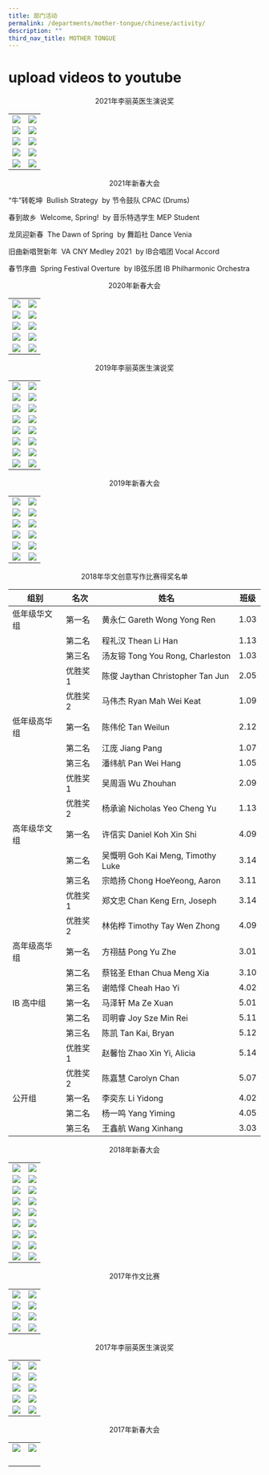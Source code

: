 ```yaml
---
title: 部门活动
permalink: /departments/mother-tongue/chinese/activity/
description: ""
third_nav_title: MOTHER TONGUE
---
```

# upload videos to youtube

<center>2021年李丽英医生演说奖</center>

|   |   |
|---|---|
|  ![](/images/Our%20Departments/Chinese/Activity/2021LLE1-300x200.jpg) |   ![](/images/Our%20Departments/Chinese/Activity/2021LLE2-300x200.jpg)  |
|   ![](/images/Our%20Departments/Chinese/Activity/2021LLE3-300x200.jpg)  |   ![](/images/Our%20Departments/Chinese/Activity/2021LLE4-300x200.jpg)  |
|    ![](/images/Our%20Departments/Chinese/Activity/2021LLE5-300x200.jpg) |   ![](/images/Our%20Departments/Chinese/Activity/2021LLE6-300x200.jpg)  |
|    ![](/images/Our%20Departments/Chinese/Activity/2021LLE7-300x200.jpg) |   ![](/images/Our%20Departments/Chinese/Activity/2021LLE-300x200.jpg)  |
|    ![](/images/Our%20Departments/Chinese/Activity/2021LLE9-300x200.jpg) |   ![](/images/Our%20Departments/Chinese/Activity/2021LLE10-300x200.jpg)  |

<center>2021年新春大会</center>


“牛”转乾坤  Bullish Strategy  by 节令鼓队 CPAC (Drums)

春到故乡  Welcome, Spring!  by 音乐特选学生 MEP Student



龙凤迎新春  The Dawn of Spring  by 舞蹈社 Dance Venia



旧曲新唱贺新年  VA CNY Medley 2021  by IB合唱团 Vocal Accord



春节序曲  Spring Festival Overture  by IB弦乐团 IB Philharmonic Orchestra


<center>2020年新春大会</center>

|   |   |
|---|---|
| ![](/images/Our%20Departments/Chinese/Activity/5-300x200.jpg)  |  ![](/images/Our%20Departments/Chinese/Activity/2-300x200.jpg)   |
| ![](/images/Our%20Departments/Chinese/Activity/3-300x200.jpg)  |  ![](/images/Our%20Departments/Chinese/Activity/1-300x200.jpg)   |
| ![](/images/Our%20Departments/Chinese/Activity/6-300x200.jpg)  |  ![](/images/Our%20Departments/Chinese/Activity/7-300x200.jpg)   |
| ![](/images/Our%20Departments/Chinese/Activity/8-300x214.jpg)  |  ![](/images/Our%20Departments/Chinese/Activity/9-300x200.jpg)   |
| ![](/images/Our%20Departments/Chinese/Activity/10-300x200.jpg)  |  ![](/images/Our%20Departments/Chinese/Activity/4-300x200.jpg)   |

<center>2019年李丽英医生演说奖</center>


|   |   |
|---|---|
| ![](/images/Our%20Departments/Chinese/Activity/2019-LLE-1-300x200.jpg)  | ![](/images/Our%20Departments/Chinese/Activity/2019-LLE-2-300x200.jpg)   |
| ![](/images/Our%20Departments/Chinese/Activity/2019-LLE-3-300x200.jpg)  | ![](/images/Our%20Departments/Chinese/Activity/2019-LLE-4-300x234.jpg)   |
| ![](/images/Our%20Departments/Chinese/Activity/2019-LLE-5-300x200.jpg)  | ![](/images/Our%20Departments/Chinese/Activity/2019-LLE-6-300x200.jpg)   |
| ![](/images/Our%20Departments/Chinese/Activity/2019-LLE-7-300x200.jpg)  | ![](/images/Our%20Departments/Chinese/Activity/2019-LLE-8-300x200.jpg)   |
| ![](/images/Our%20Departments/Chinese/Activity/2019-LLE-9-300x200.jpg)  | ![](/images/Our%20Departments/Chinese/Activity/2019-LLE-10-300x200.jpg)   |
| ![](/images/Our%20Departments/Chinese/Activity/2019-LLE-11-300x200.jpg)  | ![](/images/Our%20Departments/Chinese/Activity/2019-LLE-12-300x200.jpg)   |
| ![](/images/Our%20Departments/Chinese/Activity/2019-LLE-13-300x200.jpg)  | ![](/images/Our%20Departments/Chinese/Activity/2019-LLE-14-300x200.jpg)   |
| ![](/images/Our%20Departments/Chinese/Activity/2019-LLE-15-300x200.jpg)  | ![](/images/Our%20Departments/Chinese/Activity/2019-LLE-16-300x200.jpg)   |

<center>2019年新春大会</center>


|   |   |
|---|---|
|  ![](/images/Our%20Departments/Chinese/Activity/2019-CNY10-300x200.jpg) |   ![](/images/Our%20Departments/Chinese/Activity/2019-CNY2-300x200.jpg)   |
|  ![](/images/Our%20Departments/Chinese/Activity/2019-CNY1-300x200.jpg) |   ![](/images/Our%20Departments/Chinese/Activity/2019-CNY3-300x200.jpg)   |
|  ![](/images/Our%20Departments/Chinese/Activity/2019-CNY9-300x200.jpg) |   ![](/images/Our%20Departments/Chinese/Activity/2019-CNY4-300x200.jpg)   |
|  ![](/images/Our%20Departments/Chinese/Activity/2019-CNY5-300x200.jpg) |   ![](/images/Our%20Departments/Chinese/Activity/2019-CNY6-300x200.jpg)   |
|  ![](/images/Our%20Departments/Chinese/Activity/2019-CNY7-300x200.jpg) |   ![](/images/Our%20Departments/Chinese/Activity/2019-CNY8-300x200.jpg)   |
|  ![](/images/Our%20Departments/Chinese/Activity/2019-CNY11-300x200.jpg) |   ![](/images/Our%20Departments/Chinese/Activity/2019-CNY12-300x200.jpg)   |




<center>2018年华文创意写作比赛得奖名单</center>

| 组别         | 名次    | 姓名                              | 班级 |
|--------------|---------|----------|------|
| 低年级华文组 | 第一名  | 黄永仁 Gareth Wong Yong Ren       | 1.03 |
|              | 第二名  | 程礼汉 Thean Li Han               | 1.13 |
|              | 第三名  | 汤友镕 Tong You Rong, Charleston  | 1.03 |
|              | 优胜奖1 | 陈俊 Jaythan Christopher Tan Jun  | 2.05 |
|              | 优胜奖2 | 马伟杰 Ryan Mah Wei Keat          | 1.09 |
| 低年级高华组 | 第一名  | 陈伟伦 Tan Weilun                 | 2.12 |
|              | 第二名  | 江庞 Jiang Pang                   | 1.07 |
|              | 第三名  | 潘纬航 Pan Wei Hang               | 1.05 |
|              | 优胜奖1 | 吴周涵 Wu Zhouhan                 | 2.09 |
|              | 优胜奖2 | 杨承谕 Nicholas Yeo Cheng Yu      | 1.13 |
| 高年级华文组 | 第一名  | 许信实 Daniel Koh Xin Shi         | 4.09 |
|              | 第二名  | 吴慨明 Goh Kai Meng, Timothy Luke | 3.14 |
|              | 第三名  | 宗皓扬 Chong HoeYeong, Aaron      | 3.11 |
|              | 优胜奖1 | 郑文忠 Chan Keng Ern, Joseph      | 3.14 |
|              | 优胜奖2 | 林佑桦 Timothy Tay Wen Zhong      | 4.09 |
| 高年级高华组 | 第一名  | 方祤喆 Pong Yu Zhe                | 3.01 |
|              | 第二名  | 蔡铭圣 Ethan Chua Meng Xia        | 3.10 |
|              | 第三名  | 谢皓怿 Cheah Hao Yi               | 4.02 |
| IB 高中组    | 第一名  | 马泽轩 Ma Ze Xuan                 | 5.01 |
|              | 第二名  | 司明睿 Joy Sze Min Rei            | 5.11 |
|              | 第三名  | 陈凯 Tan Kai, Bryan               | 5.12 |
|              | 优胜奖1 | 赵馨怡 Zhao Xin Yi, Alicia        | 5.14 |
|              | 优胜奖2 | 陈嘉慧 Carolyn Chan               | 5.07 |
| 公开组       | 第一名  | 李奕东 Li Yidong                  | 4.02 |
|              | 第二名  | 杨一鸣 Yang Yiming                | 4.05 |
|              | 第三名  | 王鑫航 Wang Xinhang               | 3.03 |

<center>2018年新春大会</center>

|   |   |
|---|---|
|  ![](/images/Our%20Departments/Chinese/Activity/2018-CNY-1-300x200.jpg) |  ![](/images/Our%20Departments/Chinese/Activity/2018-CNY-2-300x200.jpg)  |
|  ![](/images/Our%20Departments/Chinese/Activity/2018-CNY-3-300x199.jpg) |  ![](/images/Our%20Departments/Chinese/Activity/2018-CNY-4-300x200.jpg)  |
|  ![](/images/Our%20Departments/Chinese/Activity/2018-CNY-5-300x200.jpg) |  ![](/images/Our%20Departments/Chinese/Activity/2018-CNY-6-300x199.jpg)  |
|  ![](/images/Our%20Departments/Chinese/Activity/2018-CNY-7-300x200.jpg) |  ![](/images/Our%20Departments/Chinese/Activity/2018-CNY-8-300x200.jpg)  |
|  ![](/images/Our%20Departments/Chinese/Activity/2018-CNY-9-300x199.jpg) |  ![](/images/Our%20Departments/Chinese/Activity/2018-CNY-10-300x200.jpg)  |
|  ![](/images/Our%20Departments/Chinese/Activity/2018-CNY-11-300x192.jpg) |  ![](/images/Our%20Departments/Chinese/Activity/2018-CNY-12-300x218.jpg)  |
|  ![](/images/Our%20Departments/Chinese/Activity/2018-CNY-13-300x199.jpg) |  ![](/images/Our%20Departments/Chinese/Activity/2018-CNY-14-300x199.jpg)  |
|  ![](/images/Our%20Departments/Chinese/Activity/2018-CNY-15-300x200.jpg) |  ![](/images/Our%20Departments/Chinese/Activity/2018-CNY-16-300x200.jpg)  |
|  ![](/images/Our%20Departments/Chinese/Activity/2018-CNY-17-300x200.jpg) |  ![](/images/Our%20Departments/Chinese/Activity/2018-CNY-18-300x200.jpg)  |

<center>2017年作文比赛</center>


|   |   |
|---|---|
| ![](/images/Our%20Departments/Chinese/Activity/2017zuowen1-300x200.jpg)  |  ![](/images/Our%20Departments/Chinese/Activity/2017zuowen2-300x200.jpg)   |
|  ![](/images/Our%20Departments/Chinese/Activity/2017zuowen3-300x200.jpg)   | ![](/images/Our%20Departments/Chinese/Activity/2017zuowen4-300x200.jpg)    |
|  ![](/images/Our%20Departments/Chinese/Activity/2017zuowen5-300x200.jpg)   | ![](/images/Our%20Departments/Chinese/Activity/2017zuowen6-300x225.jpg)    |
|  ![](/images/Our%20Departments/Chinese/Activity/2017zuowen7-300x225.jpg)   | ![](/images/Our%20Departments/Chinese/Activity/2017zuowen8-300x225.jpg)    |


<center>2017年李丽英医生演说奖</center>

|   |   |
|---|---|
|  ![](/images/Our%20Departments/Chinese/Activity/2017LLE1-1-300x200.jpg) |   ![](/images/Our%20Departments/Chinese/Activity/2017LLE2-1-300x200.jpg)   |
|  ![](/images/Our%20Departments/Chinese/Activity/2017LLE3-1-300x200.jpg) |   ![](/images/Our%20Departments/Chinese/Activity/2017LLE4-1-300x200.jpg)   |
|  ![](/images/Our%20Departments/Chinese/Activity/2017LLE5-1-300x200.jpg) |   ![](/images/Our%20Departments/Chinese/Activity/2017LLE6-1-300x200.jpg)   |
|  ![](/images/Our%20Departments/Chinese/Activity/2017LLE7-1-300x200.jpg) |   ![](/images/Our%20Departments/Chinese/Activity/2017LLE8-1-300x200.jpg)   |
|  ![](/images/Our%20Departments/Chinese/Activity/2017LLE9-1-300x200.jpg) |   ![](/images/Our%20Departments/Chinese/Activity/2017LLE10-1-300x200.jpg)   |

<center>2017年新春大会</center>

|   |   |
|---|---|
| ![](/images/Our%20Departments/Chinese/Activity/2017CNY1-300x199.jpg)  | <a href="/images/Our%20Departments/Chinese/Activity/2017CNY1b-300x200.jpg"> <img src="/images/Our%20Departments/Chinese/Activity/2017CNY1b-300x200.jpg"></a>  |
|   |   |
|   |   |
|   |   |
|   |   |